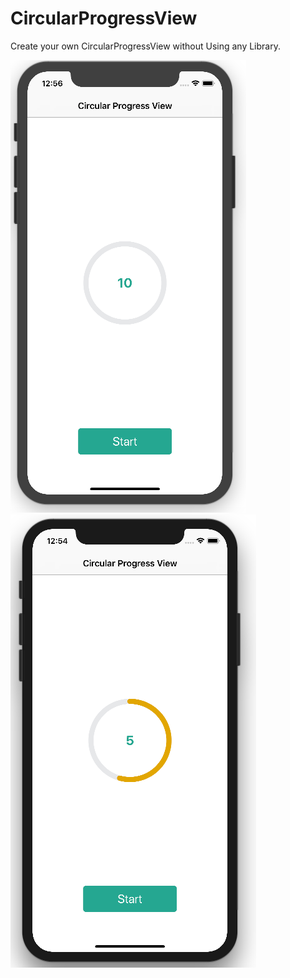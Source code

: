 # CircularProgressView
Create your own CircularProgressView without Using any Library.

![alt text](https://raw.githubusercontent.com/raj-engineer/CircularProgressView/master/Screenshots/Screen%20Shot%202018-05-13%20at%2012.56.46%20AM.png)             ![alt text](https://raw.githubusercontent.com/raj-engineer/CircularProgressView/master/Screenshots/Screen%20Shot%202018-05-13%20at%2012.54.17%20AM.png)
